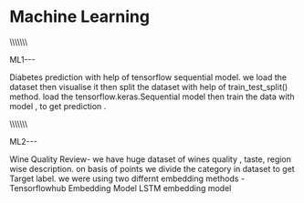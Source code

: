 # Machine Learning


\\\\\\\\\\\\\\


ML1---

Diabetes prediction with help of tensorflow sequential model.
we load the dataset then visualise it then split the dataset with help of train_test_split() method.
load the tensorflow.keras.Sequential model then train the data with model , to get prediction .


\\\\\\\\\\\\\

ML2---

Wine Quality Review- we have huge dataset of wines quality , taste, region wise description.
on basis of points we divide the category in dataset to get Target label.
we were using two differnt embedding methods -
Tensorflowhub Embedding Model 
LSTM embedding model
